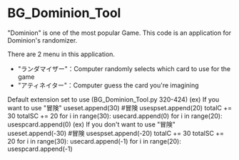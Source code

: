 # BG_Dominion_Tool

"Dominion" is one of the most popular Game.
This code is an application for Dominion's randomizer.

There are 2 menu in this application. 
 - "ランダマイザー"：Computer randomly selects which card to use for the game
 - "アティネイター"：Computer guess the card you're imagining

Default extension set to use (BG_Dominion_Tool.py 320-424)
(ex) If you want to use "冒険"
 useset.append(30)    #冒険
 usespset.append(20)
 totalC += 30
 totalSC += 20
 for i in range(30):
     usecard.append(0)
 for i in range(20):
     usespcard.append(0)
(ex) If you don't want to use "冒険"
 useset.append(-30)    #冒険
 usespset.append(-20)
 totalC += 30
 totalSC += 20
 for i in range(30):
     usecard.append(-1)
 for i in range(20):
     usespcard.append(-1)
